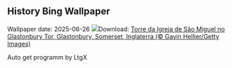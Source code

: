 ## History Bing Wallpaper
Wallpaper date: 2025-06-26
![](https://www.bing.com/th?id=OHR.GlastonburyScenic_PT-BR6042557726_UHD.jpg&w=1000)Download: [Torre da Igreja de São Miguel no Glastonbury Tor, Glastonbury, Somerset, Inglaterra (© Gavin Hellier/Getty Images)](https://www.bing.com/th?id=OHR.GlastonburyScenic_PT-BR6042557726_UHD.jpg)

Auto get programm by LtgX
